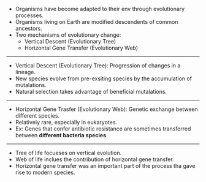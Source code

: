 - Organisms have become adapted to their env through evolutionary processes.
- Organisms living on Earth are modified descendents of common ancestors.
- Two mechanisms of evolutionary change: 
	- Vertical Descent (Evolutionary Tree)
	- Horizontal Gene Transfer (Evolutionary Web)
---
- Vertical Descent (Evolutionary Tree): Progression of changes in a lineage.
- New species evolve from pre-exsiting species by the accumulation of mutalations.
- Natural selection takes advantage of beneficial mutalations.
---
- Horizontal Gene Trasfer (Evolutionary Web): Genetic exchange between different species.
- Relatively rare, especially in eukaryotes.
- Ex: Genes that confer antibiotic resistance are sometimes transferred between **different bacteria species**.
---
- Tree of life focueses on vertical evolution.
- Web of life inclues the contribution of horizontal gene transfer.
- Horizontal gene transfer was an important part of the process tha gave rise to modern species.